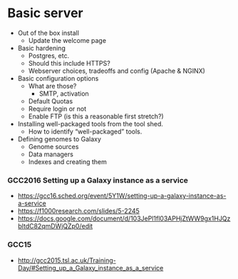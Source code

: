 # Basic server

- Out of the box install
  - Update the welcome page
- Basic hardening
  - Postgres, etc.
  - Should this include HTTPS?
  - Webserver choices, tradeoffs and config (Apache & NGINX)
- Basic configuration options
  - What are those?
    - SMTP, activation
  - Default Quotas
  - Require login or not
  - Enable FTP (is this a reasonable first stretch?)
- Installing well-packaged tools from the tool shed.
  - How to identify “well-packaged” tools.
- Defining genomes to Galaxy
  - Genome sources
  - Data managers
  - Indexes and creating them




### GCC2016 Setting up a Galaxy instance as a service

* https://gcc16.sched.org/event/5Y1W/setting-up-a-galaxy-instance-as-a-service
* https://f1000research.com/slides/5-2245
* https://docs.google.com/document/d/103JePl1fl03APHjZtWW9gx1HJQzbltdC82qmDWjQZp0/edit


### GCC15

- http://gcc2015.tsl.ac.uk/Training-Day/#Setting_up_a_Galaxy_instance_as_a_service

